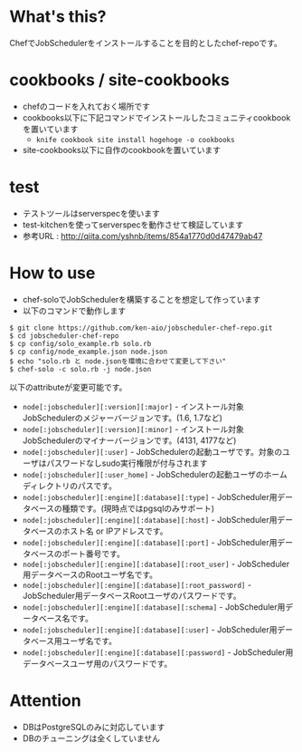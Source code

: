 What's this?
====
ChefでJobSchedulerをインストールすることを目的としたchef-repoです。

cookbooks / site-cookbooks
=====

* chefのコードを入れておく場所です
* cookbooks以下に下記コマンドでインストールしたコミュニティcookbookを置いています
  * `knife cookbook site install hogehoge -o cookbooks`
* site-cookbooks以下に自作のcookbookを置いています

test
====

* テストツールはserverspecを使います
* test-kitchenを使ってserverspecを動作させて検証しています
* 参考URL : http://qiita.com/yshnb/items/854a1770d0d47479ab47

How to use
====

* chef-soloでJobSchedulerを構築することを想定して作っています
* 以下のコマンドで動作します

```
$ git clone https://github.com/ken-aio/jobscheduler-chef-repo.git
$ cd jobscheduler-chef-repo
$ cp config/solo_example.rb solo.rb
$ cp config/node_example.json node.json
$ echo "solo.rb と node.jsonを環境に合わせて変更して下さい"
$ chef-solo -c solo.rb -j node.json
```

以下のattributeが変更可能です。

* `node[:jobscheduler][:version][:major]` - インストール対象JobSchedulerのメジャーバージョンです。(1.6, 1.7など)
* `node[:jobscheduler][:version][:minor]` - インストール対象JobSchedulerのマイナーバージョンです。(4131, 4177など)
* `node[:jobscheduler][:user]` - JobSchedulerの起動ユーザです。対象のユーザはパスワードなしsudo実行権限が付与されます
* `node[:jobscheduler][:user_home]` - JobSchedulerの起動ユーザのホームディレクトリのパスです。
* `node[:jobscheduler][:engine][:database][:type]` - JobScheduler用データベースの種類です。(現時点ではpgsqlのみサポート)
* `node[:jobscheduler][:engine][:database][:host]` - JobScheduler用データベースのホスト名 or IPアドレスです。
* `node[:jobscheduler][:engine][:database][:port]` - JobScheduler用データベースのポート番号です。
* `node[:jobscheduler][:engine][:database][:root_user]` - JobScheduler用データベースのRootユーザ名です。
* `node[:jobscheduler][:engine][:database][:root_password]` - JobScheduler用データベースRootユーザのパスワードです。
* `node[:jobscheduler][:engine][:database][:schema]` - JobScheduler用データベース名です。
* `node[:jobscheduler][:engine][:database][:user]` - JobScheduler用データベース用ユーザ名です。
* `node[:jobscheduler][:engine][:database][:password]` - JobScheduler用データベースユーザ用のパスワードです。

Attention
====

* DBはPostgreSQLのみに対応しています
* DBのチューニングは全くしていません
